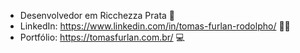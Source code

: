- Desenvolvedor em Ricchezza Prata  :ring:
- LinkedIn: https://www.linkedin.com/in/tomas-furlan-rodolpho/ :man_office_worker:
- Portfólio: https://tomasfurlan.com.br/ :computer: